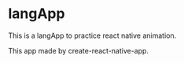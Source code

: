 # langApp

This is a langApp to practice react native animation.

This app made by create-react-native-app.